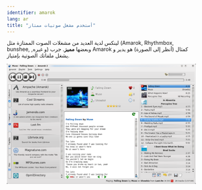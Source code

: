 ```yaml
---
identifier: amarok
lang: ar
title: "أستخدم مشغل صوتيات ممتاز"
---
```


لينكس لدية العديد من مشغلات الصوت الممتازة مثل (Amarok, Rhythmbox, bunshee,
,و غيره) وبعضها <b>مميز</b>. جرب Amarok كمثال (أنظر إلى الصورة) 
هو يدير و يشغل ملفاتك الصوتية بإمتياز.

<img src="/img/amarok.png" />




